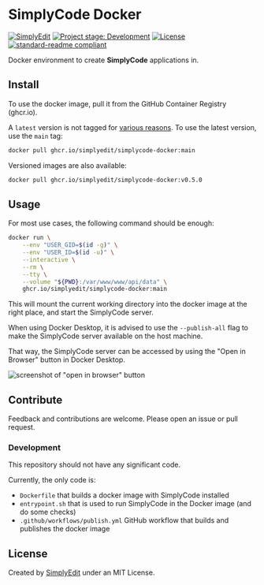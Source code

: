 # SimplyCode Docker

[![SimplyEdit][simplyedit-shield]][simplyedit-site]
[![Project stage: Development][project-stage-badge: Development]][project-stage-page]
[![License][license-shield]][license-link]
[![standard-readme compliant][standard-readme-shield]][standard-readme-link]

Docker environment to create **SimplyCode** applications in.

## Install

To use the docker image, pull it from the GitHub Container Registry (ghcr.io).

A `latest` version is not tagged for [various reasons](https://vsupalov.com/docker-latest-tag/). To use the latest version, use the `main` tag:

```sh
docker pull ghcr.io/simplyedit/simplycode-docker:main
```

Versioned images are also available:

```sh
docker pull ghcr.io/simplyedit/simplycode-docker:v0.5.0
```

## Usage

For most use cases, the following command should be enough:

```sh
docker run \
    --env "USER_GID=$(id -g)" \
    --env "USER_ID=$(id -u)" \
    --interactive \
    --rm \
    --tty \
    --volume "${PWD}:/var/www/www/api/data" \
    ghcr.io/simplyedit/simplycode-docker:main
```

This will mount the current working directory into the docker image at the right place, and start the SimplyCode server.

When using Docker Desktop, it is advised to use the `--publish-all` flag to make the SimplyCode server available on the host machine.

That way, the SimplyCode server can be accessed by using the "Open in Browser" button in Docker Desktop.

![screenshot of "open in browser" button][1]

## Contribute

Feedback and contributions are welcome. Please open an issue or pull request.

### Development

This repository should not have any significant code.

Currently, the only code is:

- `Dockerfile` that builds a docker image with SimplyCode installed
- `entrypoint.sh` that is used to run SimplyCode in the Docker image (and do some checks)
- `.github/workflows/publish.yml` GitHub workflow that builds and publishes the docker image 

## License

Created by [SimplyEdit](https://simplyedit.io) under an MIT License.

[license-link]: ./LICENSE
[license-shield]: https://img.shields.io/github/license/simplyedit/simplycode-docker.svg
[simplyedit-shield]: https://img.shields.io/badge/Simply-Edit-F26522?labelColor=939598
[simplyedit-site]: https://simplyedit.io/
[project-stage-badge: Development]: https://img.shields.io/badge/Project%20Stage-Development-yellowgreen.svg
[project-stage-page]: https://blog.pother.ca/project-stages/
[standard-readme-link]: https://github.com/RichardLitt/standard-readme
[standard-readme-shield]: https://img.shields.io/badge/-Standard%20Readme-brightgreen.svg

[1]: https://github.com/SimplyEdit/simplycode-docker/assets/195757/91979a6c-3545-4408-8ae1-c57bdfaa9232
